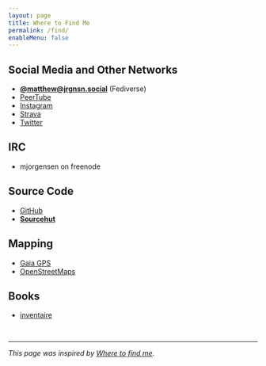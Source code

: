 ```yaml
---
layout: page
title: Where to Find Me
permalink: /find/
enableMenu: false
---
```


## Social Media and Other Networks

* **[@matthew@jrgnsn.social][pleroma]** (Fediverse)
* [PeerTube][peertube]
* [Instagram][instagram]
* [Strava][strava]
* [Twitter][twitter]

[pleroma]:https://jrgnsn.social/matthew
[instagram]:https://www.instagram.com/matthewjorgensen/
[twitter]:https://twitter.com/prplecake
[peertube]:https://jrgnsn.video/accounts/matthew
[strava]:https://www.strava.com/athletes/705724

## IRC

* mjorgensen on freenode

## Source Code

* [GitHub][github]
* **[Sourcehut][sourcehut]**

[github]:https://github.com/prplecake
[sourcehut]:https://sr.ht/~mjorgensen

## Mapping

* [Gaia GPS][gaia-gps]
* [OpenStreetMaps][osm]

[gaia-gps]:https://www.gaiagps.com/profile/920114/prplecake/
[osm]:https://www.openstreetmap.org/user/prplecake

## Books

* [inventaire][inventaire]

[inventaire]:https://inventaire.io/inventory/matthew

<br />

---

*This page was inspired by [Where to find me][wtfm].*

[wtfm]:https://wheretofind.me
